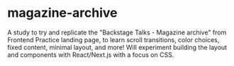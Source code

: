 # magazine-archive
A study to try and replicate the "Backstage Talks - Magazine archive" from Frontend Practice landing page, to learn scroll transitions, color choices, fixed content, minimal layout, and more! Will experiment building the layout and components with React/Next.js with a focus on CSS.
